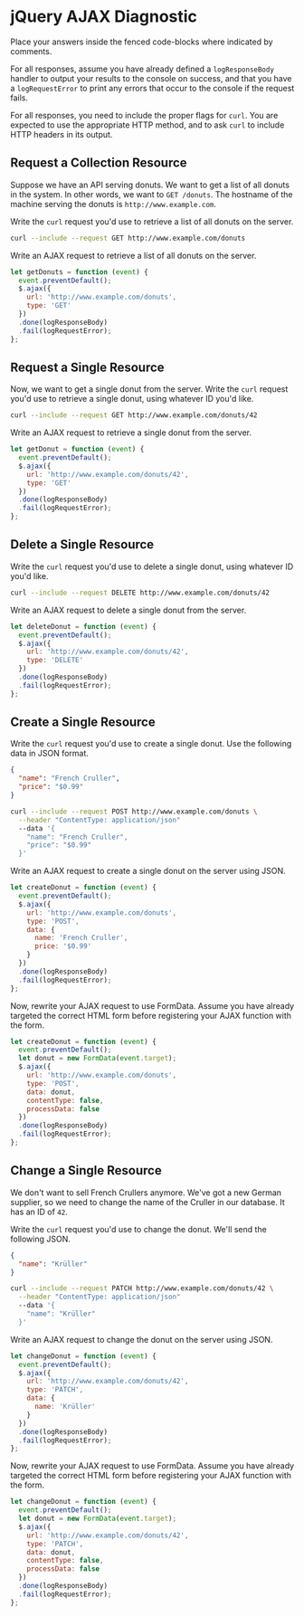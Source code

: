 # jQuery AJAX Diagnostic

Place your answers inside the fenced code-blocks where indicated by comments.

For all responses,  assume you have already defined a `logResponseBody` handler
to output your results to the console on success, and that you have a
`logRequestError` to print any errors that occur to the console if the request
fails.

For all responses, you need to include the proper flags for `curl`. You are
expected to use the appropriate HTTP method, and to ask `curl` to include HTTP
headers in its output.

## Request a Collection Resource

Suppose we have an API serving donuts. We want to get a list of all donuts in
the system. In other words, we want to `GET /donuts`. The hostname of the
machine serving the donuts is `http://www.example.com`.

Write the `curl` request you'd use to retrieve a list of all donuts on the
server.

```sh
curl --include --request GET http://www.example.com/donuts
```

Write an AJAX request to retrieve a list of all donuts on the server.

```js
let getDonuts = function (event) {
  event.preventDefault();
  $.ajax({
    url: 'http://www.example.com/donuts',
    type: 'GET'
  })
  .done(logResponseBody)
  .fail(logRequestError);
};
```

## Request a Single Resource

Now, we want to get a single donut from the server. Write the `curl` request
you'd use to retrieve a single donut, using whatever ID you'd like.

```sh
curl --include --request GET http://www.example.com/donuts/42
```

Write an AJAX request to retrieve a single donut from the server.

```js
let getDonut = function (event) {
  event.preventDefault();
  $.ajax({
    url: 'http://www.example.com/donuts/42',
    type: 'GET'
  })
  .done(logResponseBody)
  .fail(logRequestError);
};
```

## Delete a Single Resource

Write the `curl` request you'd use to delete a single donut, using whatever ID
you'd like.

```sh
curl --include --request DELETE http://www.example.com/donuts/42
```

Write an AJAX request to delete a single donut from the server.

```js
let deleteDonut = function (event) {
  event.preventDefault();
  $.ajax({
    url: 'http://www.example.com/donuts/42',
    type: 'DELETE'
  })
  .done(logResponseBody)
  .fail(logRequestError);
};
```

## Create a Single Resource

Write the `curl` request you'd use to create a single donut. Use the following
data in JSON format.

```json
{
  "name": "French Cruller",
  "price": "$0.99"
}
```

```sh
curl --include --request POST http://www.example.com/donuts \
  --header "ContentType: application/json"
  --data '{
    "name": "French Cruller",
    "price": "$0.99"
  }'
```

Write an AJAX request to create a single donut on the server using JSON.

```js
let createDonut = function (event) {
  event.preventDefault();
  $.ajax({
    url: 'http://www.example.com/donuts',
    type: 'POST',
    data: {
      name: 'French Cruller',
      price: '$0.99'
    }
  })
  .done(logResponseBody)
  .fail(logRequestError);
};
```

Now, rewrite your AJAX request to use FormData. Assume you have already targeted
the correct HTML form before registering your AJAX function with the form.

```js
let createDonut = function (event) {
  event.preventDefault();
  let donut = new FormData(event.target);
  $.ajax({
    url: 'http://www.example.com/donuts',
    type: 'POST',
    data: donut,
    contentType: false,
    processData: false
  })
  .done(logResponseBody)
  .fail(logRequestError);
};
```

## Change a Single Resource

We don't want to sell French Crullers anymore. We've got a new German supplier,
so we need to change the name of the Cruller in our database. It has an ID of
`42`.

Write the `curl` request you'd use to change the donut. We'll send the following
JSON.

```json
{
  "name": "Krüller"
}
```

```sh
curl --include --request PATCH http://www.example.com/donuts/42 \
  --header "ContentType: application/json"
  --data '{
    "name": "Krüller"
  }'
```

Write an AJAX request to change the donut on the server using JSON.

```js
let changeDonut = function (event) {
  event.preventDefault();
  $.ajax({
    url: 'http://www.example.com/donuts/42',
    type: 'PATCH',
    data: {
      name: 'Krüller'
    }
  })
  .done(logResponseBody)
  .fail(logRequestError);
};
```

Now, rewrite your AJAX request to use FormData. Assume you have already targeted
the correct HTML form before registering your AJAX function with the form.

```js
let changeDonut = function (event) {
  event.preventDefault();
  let donut = new FormData(event.target);
  $.ajax({
    url: 'http://www.example.com/donuts/42',
    type: 'PATCH',
    data: donut,
    contentType: false,
    processData: false
  })
  .done(logResponseBody)
  .fail(logRequestError);
};
```
